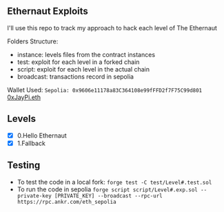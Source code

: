 ## Ethernaut Exploits

I'll use this repo to track my approach to hack each level of The Ethernaut

Folders Structure:
- instance: levels files from the contract instances
- test: exploit for each level in a forked chain
- script: exploit for each level in the actual chain
- broadcast: transactions record in sepolia

Wallet Used: ```Sepolia: 0x9606e11178a83C364108e99fFFD2f7F75C99d801``` [0xJayPi.eth](https://app.ens.domains/0xjaypi.eth)

## Levels
- [x] 0.Hello Ethernaut
- [x] 1.Fallback

## Testing 
- To test the code in a local fork: ```forge test -C test/Level#.test.sol```
- To run the code in sepolia ```forge script script/Level#.exp.sol --private-key [PRIVATE_KEY] --broadcast --rpc-url https://rpc.ankr.com/eth_sepolia```

